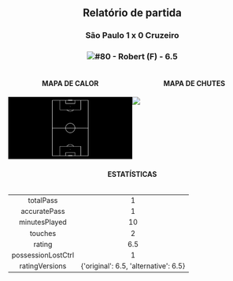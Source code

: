 <h2 style="text-align: center;">Relatório de partida</h3>

<h3 style="text-align: center;">São Paulo 1 x 0 Cruzeiro</h3>

<h3 style="text-align: center;"><img src="https://api.sofascore.com/api/v1/player/1500254/image">#80 - Robert (F) - 6.5</h3>

<div style="text-align: left; display: grid; grid-template-columns: 1fr 1fr;">
  <div>
    <h4 style="text-align: center;">MAPA DE CALOR</h3>
    <img src=../players/heatmaps/11067295_1500254.png>
</div>
  <div>
    <h4 style="text-align: center;">MAPA DE CHUTES</h3>
    <img src=../players/shotmaps/11067295_1500254.png>
  </div>
</div>

<h4 style="text-align: center;">ESTATÍSTICAS</h3>
<div style="text-align: center; display: grid; grid-template-columns: 1fr;">
  <div>
    <table>
        <tr>
            <td>totalPass
            </td>
            <td>1
            </td>
        </tr><tr>
            <td>accuratePass
            </td>
            <td>1
            </td>
        </tr><tr>
            <td>minutesPlayed
            </td>
            <td>10
            </td>
        </tr><tr>
            <td>touches
            </td>
            <td>2
            </td>
        </tr><tr>
            <td>rating
            </td>
            <td>6.5
            </td>
        </tr><tr>
            <td>possessionLostCtrl
            </td>
            <td>1
            </td>
        </tr><tr>
            <td>ratingVersions
            </td>
            <td>{'original': 6.5, 'alternative': 6.5}
            </td>
        </tr>
        </table>
</div>